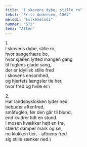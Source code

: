 ```yaml
---
title: "I skovens dybe, stille ro"
tekst: "Fritz Andersen, 1864"
melodi: "Folkemelodi"
nummer: "572"
tema: "Aften"
---
```

1\.\
I skovens dybe, stille ro,\
hvor sangerhære bo,\
hvor sjælen lytted mangen gang\
til fuglens glade sang,\
der er idyllisk stille fred\
i skovens ensomhed,\
og hjertets længsler tie her,\
hvor fred og hvile er.\

2\.\
Hør landsbyklokken lyder ned,\
bebuder aftenfred,\
småfuglen, før den går til blund,\
end kvidrer lidt en stund.\
I mosen kvækker højt en frø,\
stærkt damper mark og sø,\
nu klokken tier, - aftnens fred\
sig stille sænker ned.\
